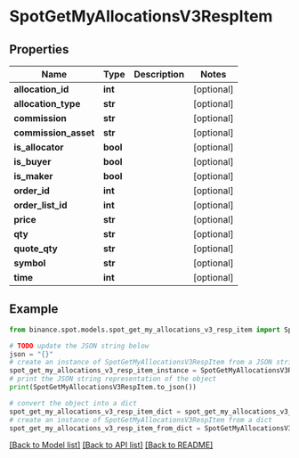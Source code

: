 # SpotGetMyAllocationsV3RespItem


## Properties

Name | Type | Description | Notes
------------ | ------------- | ------------- | -------------
**allocation_id** | **int** |  | [optional] 
**allocation_type** | **str** |  | [optional] 
**commission** | **str** |  | [optional] 
**commission_asset** | **str** |  | [optional] 
**is_allocator** | **bool** |  | [optional] 
**is_buyer** | **bool** |  | [optional] 
**is_maker** | **bool** |  | [optional] 
**order_id** | **int** |  | [optional] 
**order_list_id** | **int** |  | [optional] 
**price** | **str** |  | [optional] 
**qty** | **str** |  | [optional] 
**quote_qty** | **str** |  | [optional] 
**symbol** | **str** |  | [optional] 
**time** | **int** |  | [optional] 

## Example

```python
from binance.spot.models.spot_get_my_allocations_v3_resp_item import SpotGetMyAllocationsV3RespItem

# TODO update the JSON string below
json = "{}"
# create an instance of SpotGetMyAllocationsV3RespItem from a JSON string
spot_get_my_allocations_v3_resp_item_instance = SpotGetMyAllocationsV3RespItem.from_json(json)
# print the JSON string representation of the object
print(SpotGetMyAllocationsV3RespItem.to_json())

# convert the object into a dict
spot_get_my_allocations_v3_resp_item_dict = spot_get_my_allocations_v3_resp_item_instance.to_dict()
# create an instance of SpotGetMyAllocationsV3RespItem from a dict
spot_get_my_allocations_v3_resp_item_from_dict = SpotGetMyAllocationsV3RespItem.from_dict(spot_get_my_allocations_v3_resp_item_dict)
```
[[Back to Model list]](../README.md#documentation-for-models) [[Back to API list]](../README.md#documentation-for-api-endpoints) [[Back to README]](../README.md)


